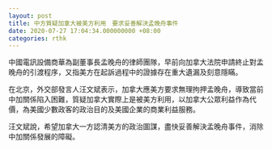```yaml
---
layout: post
title: 中方質疑加拿大被美方利用　要求妥善解決孟晚舟事件
date: 2020-07-27 17:04:34.000000000 +08:00
categories: rthk
---
```


中國電訊設備商華為副董事長孟晚舟的律師團隊，早前向加拿大法院申請終止對孟晚舟的引渡程序，又指美方在起訴過程中的證據存在重大遺漏及刻意隱瞞。

在北京，外交部發言人汪文斌表示，加拿大應美方要求無理拘押孟晚舟，導致當前中加關係陷入困難，質疑加拿大實際上是被美方利用，以加拿大公眾利益作為代價，為美國少數政客的政治目的及美國企業的商業利益服務。

汪文斌說，希望加拿大一方認清美方的政治圖謀，盡快妥善解決孟晚舟事件，消除中加關係發展的障礙。
